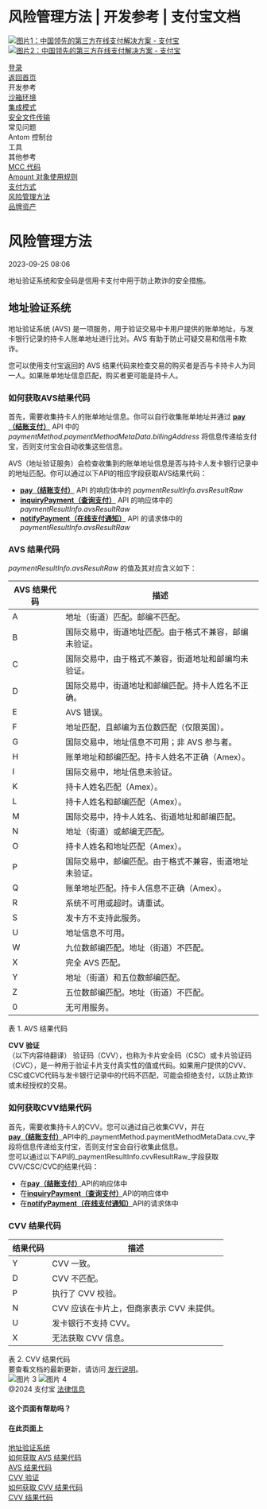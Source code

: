风险管理方法 | 开发参考 | 支付宝文档
===============

[![图片1：中国领先的第三方在线支付解决方案 - 支付宝](https://ac.alipay.com/storage/2024/3/26/d66c43c0-440d-4c97-9976-f2028a2c8c5e.svg)](/docs/) [![图片2：中国领先的第三方在线支付解决方案 - 支付宝](https://ac.alipay.com/storage/2024/3/26/a48bd336-aea0-4f16-bf83-616eacbb4434.svg)](/docs/)

[登录](https://global.alipay.com/ilogin/account_login.htm?goto=https%3A%2F%2Fglobal.alipay.com%2Fdocs%2Fac%2Fref%2Frisk_methods)  
[返回首页](../../)  
开发参考  
[沙箱环境](/docs/ac/ref/sandbox)  
[集成模式](/docs/ac/ref/oy9921)  
[安全文件传输](/docs/ac/ref/xgcpey)  
常见问题  
Antom 控制台  
工具  
其他参考  
[MCC 代码](/docs/ac/ref/mcccodes)  
[Amount 对象使用规则](/docs/ac/ref/cc)  
[支付方式](/docs/ac/ref/payment_method)  
[风险管理方法](/docs/ac/ref/risk_methods)  
[品牌资产](/docs/ac/ref/brandasset)  

风险管理方法
=======================

2023-09-25 08:06

地址验证系统和安全码是信用卡支付中用于防止欺诈的安全措施。

地址验证系统
---------------------------

地址验证系统 (AVS) 是一项服务，用于验证交易中卡用户提供的账单地址，与发卡银行记录的持卡人账单地址进行比对。AVS 有助于防止可疑交易和信用卡欺诈。

您可以使用支付宝返回的 AVS 结果代码来检查交易的购买者是否与卡持卡人为同一人。如果账单地址信息匹配，购买者更可能是持卡人。
### 如何获取AVS结果代码  
首先，需要收集持卡人的账单地址信息。你可以自行收集账单地址并通过 [**pay（结账支付）**](https://global.alipay.com/docs/ac/ams/payment_cashier) API 中的 _paymentMethod.paymentMethodMetaData.billingAddress_ 将信息传递给支付宝，否则支付宝会自动收集这些信息。  

AVS（地址验证服务）会检查收集到的账单地址信息是否与持卡人发卡银行记录中的地址匹配。你可以通过以下API的相应字段获取AVS结果代码：  
*   [**pay（结账支付）**](https://global.alipay.com/docs/ac/ams/payment_cashier) API 的响应体中的 _paymentResultInfo.avsResultRaw_
*   [**inquiryPayment（查询支付）**](https://global.alipay.com/docs/ac/ams/paymentri_online) API 的响应体中的 _paymentResultInfo.avsResultRaw_
*   [**notifyPayment（在线支付通知）**](https://global.alipay.com/docs/ac/ams/paymentrn_online) API 的请求体中的 _paymentResultInfo.avsResultRaw_
### AVS 结果代码  
_paymentResultInfo.avsResultRaw_ 的值及其对应含义如下：

| **AVS 结果代码** | **描述** |
| --- | --- |
| A | 地址（街道）匹配。邮编不匹配。 |
| B | 国际交易中，街道地址匹配。由于格式不兼容，邮编未验证。 |
| C | 国际交易中，由于格式不兼容，街道地址和邮编均未验证。 |
| D | 国际交易中，街道地址和邮编匹配。持卡人姓名不正确。 |
| E | AVS 错误。 |
| F | 地址匹配，且邮编为五位数匹配（仅限英国）。 |
| G | 国际交易中，地址信息不可用；非 AVS 参与者。 |
| H | 账单地址和邮编匹配。持卡人姓名不正确（Amex）。 |
| I | 国际交易中，地址信息未验证。 |
| K | 持卡人姓名匹配（Amex）。 |
| L | 持卡人姓名和邮编匹配（Amex）。 |
| M | 国际交易中，持卡人姓名、街道地址和邮编匹配。 |
| N | 地址（街道）或邮编无匹配。 |
| O | 持卡人姓名和地址匹配（Amex）。 |
| P | 国际交易中，邮编匹配。由于格式不兼容，街道地址未验证。 |
| Q | 账单地址匹配。持卡人信息不正确（Amex）。 |
| R | 系统不可用或超时。请重试。 |
| S | 发卡方不支持此服务。 |
| U | 地址信息不可用。 |
| W | 九位数邮编匹配。地址（街道）不匹配。 |
| X | 完全 AVS 匹配。 |
| Y | 地址（街道）和五位数邮编匹配。 |
| Z | 五位数邮编匹配。地址（街道）不匹配。 |
| 0 | 无可用服务。 |

表 1. AVS 结果代码  

**CVV 验证**  
（以下内容待翻译）
验证码（CVV），也称为卡片安全码（CSC）或卡片验证码（CVC），是一种用于验证卡片支付真实性的值或代码。如果用户提供的CVV、CSC或CVC代码与发卡银行记录中的代码不匹配，可能会拒绝支付，以防止欺诈或未经授权的交易。
### 如何获取CVV结果代码  
首先，需要收集持卡人的CVV。您可以通过自己收集CVV，并在[**pay（结账支付）**](https://global.alipay.com/docs/ac/ams/payment_cashier)API中的_paymentMethod.paymentMethodMetaData.cvv_字段将信息传递给支付宝，否则支付宝会自行收集此信息。  
您可以通过以下API的_paymentResultInfo.cvvResultRaw_字段获取CVV/CSC/CVC的结果代码：  
*   在[**pay（结账支付）**](https://global.alipay.com/docs/ac/ams/payment_cashier)API的响应体中
*   在[**inquiryPayment（查询支付）**](https://global.alipay.com/docs/ac/ams/paymentri_online)API的响应体中
*   在[**notifyPayment（在线支付通知）**](https://global.alipay.com/docs/ac/ams/paymentrn_online)API的请求体中
### CVV 结果代码  
| 结果代码 | 描述 |
| --- | --- |
| Y | CVV 一致。 |
| D | CVV 不匹配。 |
| P | 执行了 CVV 校验。 |
| N | CVV 应该在卡片上，但商家表示 CVV 未提供。 |
| U | 发卡银行不支持 CVV。 |
| X | 无法获取 CVV 信息。 |
表 2. CVV 结果代码  
要查看文档的最新更新，请访问 [发行说明](https://global.alipay.com/docs/releasenotes)。  
![图片 3](https://ac.alipay.com/storage/2021/5/20/19b2c126-9442-4f16-8f20-e539b1db482a.png) ![图片 4](https://ac.alipay.com/storage/2021/5/20/e9f3f154-dbf0-455f-89f0-b3d4e0c14481.png)  
@2024 支付宝 [法律信息](https://global.alipay.com/docs/ac/platform/membership)  
#### 这个页面有帮助吗？  
#### 在此页面上  
[地址验证系统](#gki8j "地址验证系统")  
[如何获取 AVS 结果代码](#WqhaE "如何获取 AVS 结果代码")  
[AVS 结果代码](#uk0zA "AVS 结果代码")  
[CVV 验证](#SLKkC "CVV 验证")  
[如何获取 CVV 结果代码](#b1lMC "如何获取 CVV 结果代码")  
[CVV 结果代码](#sBWzx "CVV 结果代码")